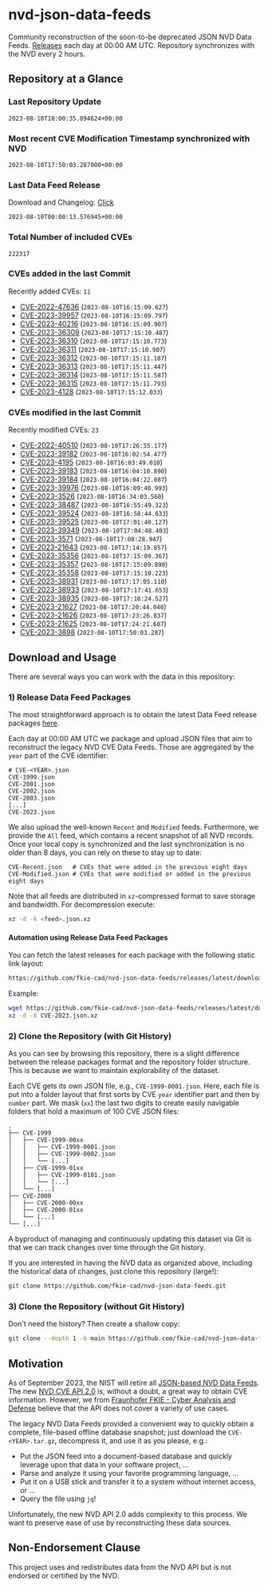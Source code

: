 # nvd-json-data-feeds

Community reconstruction of the soon-to-be deprecated JSON NVD Data Feeds. 
[Releases](https://github.com/fkie-cad/nvd-json-data-feeds/releases/latest) each day at 00:00 AM UTC.
Repository synchronizes with the NVD every 2 hours.

## Repository at a Glance

### Last Repository Update

```plain
2023-08-10T18:00:35.894624+00:00
```

### Most recent CVE Modification Timestamp synchronized with NVD

```plain
2023-08-10T17:50:03.287000+00:00
```

### Last Data Feed Release

Download and Changelog: [Click](https://github.com/fkie-cad/nvd-json-data-feeds/releases/latest)

```plain
2023-08-10T00:00:13.576945+00:00
```

### Total Number of included CVEs

```plain
222317
```

### CVEs added in the last Commit

Recently added CVEs: `11`

* [CVE-2022-47636](CVE-2022/CVE-2022-476xx/CVE-2022-47636.json) (`2023-08-10T16:15:09.627`)
* [CVE-2023-39957](CVE-2023/CVE-2023-399xx/CVE-2023-39957.json) (`2023-08-10T16:15:09.797`)
* [CVE-2023-40216](CVE-2023/CVE-2023-402xx/CVE-2023-40216.json) (`2023-08-10T16:15:09.907`)
* [CVE-2023-36309](CVE-2023/CVE-2023-363xx/CVE-2023-36309.json) (`2023-08-10T17:15:10.487`)
* [CVE-2023-36310](CVE-2023/CVE-2023-363xx/CVE-2023-36310.json) (`2023-08-10T17:15:10.773`)
* [CVE-2023-36311](CVE-2023/CVE-2023-363xx/CVE-2023-36311.json) (`2023-08-10T17:15:10.907`)
* [CVE-2023-36312](CVE-2023/CVE-2023-363xx/CVE-2023-36312.json) (`2023-08-10T17:15:11.187`)
* [CVE-2023-36313](CVE-2023/CVE-2023-363xx/CVE-2023-36313.json) (`2023-08-10T17:15:11.447`)
* [CVE-2023-36314](CVE-2023/CVE-2023-363xx/CVE-2023-36314.json) (`2023-08-10T17:15:11.587`)
* [CVE-2023-36315](CVE-2023/CVE-2023-363xx/CVE-2023-36315.json) (`2023-08-10T17:15:11.793`)
* [CVE-2023-4128](CVE-2023/CVE-2023-41xx/CVE-2023-4128.json) (`2023-08-10T17:15:12.033`)


### CVEs modified in the last Commit

Recently modified CVEs: `23`

* [CVE-2022-40510](CVE-2022/CVE-2022-405xx/CVE-2022-40510.json) (`2023-08-10T17:26:55.177`)
* [CVE-2023-39182](CVE-2023/CVE-2023-391xx/CVE-2023-39182.json) (`2023-08-10T16:02:54.477`)
* [CVE-2023-4195](CVE-2023/CVE-2023-41xx/CVE-2023-4195.json) (`2023-08-10T16:03:49.010`)
* [CVE-2023-39183](CVE-2023/CVE-2023-391xx/CVE-2023-39183.json) (`2023-08-10T16:04:10.890`)
* [CVE-2023-39184](CVE-2023/CVE-2023-391xx/CVE-2023-39184.json) (`2023-08-10T16:04:22.087`)
* [CVE-2023-39976](CVE-2023/CVE-2023-399xx/CVE-2023-39976.json) (`2023-08-10T16:09:40.993`)
* [CVE-2023-3526](CVE-2023/CVE-2023-35xx/CVE-2023-3526.json) (`2023-08-10T16:34:03.560`)
* [CVE-2023-38487](CVE-2023/CVE-2023-384xx/CVE-2023-38487.json) (`2023-08-10T16:55:49.323`)
* [CVE-2023-39524](CVE-2023/CVE-2023-395xx/CVE-2023-39524.json) (`2023-08-10T16:58:44.633`)
* [CVE-2023-39525](CVE-2023/CVE-2023-395xx/CVE-2023-39525.json) (`2023-08-10T17:01:40.127`)
* [CVE-2023-39349](CVE-2023/CVE-2023-393xx/CVE-2023-39349.json) (`2023-08-10T17:04:48.403`)
* [CVE-2023-3571](CVE-2023/CVE-2023-35xx/CVE-2023-3571.json) (`2023-08-10T17:08:28.947`)
* [CVE-2023-21643](CVE-2023/CVE-2023-216xx/CVE-2023-21643.json) (`2023-08-10T17:14:19.857`)
* [CVE-2023-35356](CVE-2023/CVE-2023-353xx/CVE-2023-35356.json) (`2023-08-10T17:15:09.367`)
* [CVE-2023-35357](CVE-2023/CVE-2023-353xx/CVE-2023-35357.json) (`2023-08-10T17:15:09.890`)
* [CVE-2023-35358](CVE-2023/CVE-2023-353xx/CVE-2023-35358.json) (`2023-08-10T17:15:10.223`)
* [CVE-2023-38931](CVE-2023/CVE-2023-389xx/CVE-2023-38931.json) (`2023-08-10T17:17:05.110`)
* [CVE-2023-38933](CVE-2023/CVE-2023-389xx/CVE-2023-38933.json) (`2023-08-10T17:17:41.653`)
* [CVE-2023-38935](CVE-2023/CVE-2023-389xx/CVE-2023-38935.json) (`2023-08-10T17:18:24.527`)
* [CVE-2023-21627](CVE-2023/CVE-2023-216xx/CVE-2023-21627.json) (`2023-08-10T17:20:44.040`)
* [CVE-2023-21626](CVE-2023/CVE-2023-216xx/CVE-2023-21626.json) (`2023-08-10T17:23:26.837`)
* [CVE-2023-21625](CVE-2023/CVE-2023-216xx/CVE-2023-21625.json) (`2023-08-10T17:24:21.607`)
* [CVE-2023-3898](CVE-2023/CVE-2023-38xx/CVE-2023-3898.json) (`2023-08-10T17:50:03.287`)


## Download and Usage

There are several ways you can work with the data in this repository:

### 1) Release Data Feed Packages

The most straightforward approach is to obtain the latest Data Feed release packages [here](https://github.com/fkie-cad/nvd-json-data-feeds/releases/latest).

Each day at 00:00 AM UTC we package and upload JSON files that aim to reconstruct the legacy NVD CVE Data Feeds.
Those are aggregated by the `year` part of the CVE identifier:

```
# CVE-<YEAR>.json
CVE-1999.json
CVE-2001.json
CVE-2002.json
CVE-2003.json
[...]
CVE-2023.json
```

We also upload the well-known `Recent` and `Modified` feeds.
Furthermore, we provide the `All` feed, which contains a recent snapshot of all NVD records.
Once your local copy is synchronized and the last synchronization is no older than 8 days, you can rely on these to stay up to date:

```plain
CVE-Recent.json   # CVEs that were added in the previous eight days
CVE-Modified.json # CVEs that were modified or added in the previous eight days
```

Note that all feeds are distributed in `xz`-compressed format to save storage and bandwidth.
For decompression execute:

```sh
xz -d -k <feed>.json.xz
```


#### Automation using Release Data Feed Packages

You can fetch the latest releases for each package with the following static link layout:

```sh
https://github.com/fkie-cad/nvd-json-data-feeds/releases/latest/download/CVE-<YEAR>.json.xz
```

Example:

```sh
wget https://github.com/fkie-cad/nvd-json-data-feeds/releases/latest/download/CVE-2023.json.xz
xz -d -k CVE-2023.json.xz
```

### 2) Clone the Repository (with Git History)

As you can see by browsing this repository, there is a slight difference between the release packages format and the repository folder structure.
This is because we want to maintain explorability of the dataset.

Each CVE gets its own JSON file, e.g., `CVE-1999-0001.json`.
Here, each file is put into a folder layout that first sorts by CVE `year` identifier part and then by `number` part.
We mask (`xx`) the last two digits to create easily navigable folders that hold a maximum of 100 CVE JSON files:

```plain
.
├── CVE-1999
│   ├── CVE-1999-00xx
│   │   ├── CVE-1999-0001.json
│   │   ├── CVE-1999-0002.json
│   │   └── [...]
│   ├── CVE-1999-01xx
│   │   ├── CVE-1999-0101.json
│   │   └── [...]
│   └── [...]
├── CVE-2000
│   ├── CVE-2000-00xx
│   ├── CVE-2000-01xx
│   └── [...]
└── [...]
```

A byproduct of managing and continuously updating this dataset via Git is that we can track changes over time through the Git history.

If you are interested in having the NVD data as organized above, including the historical data of changes, just clone this repository (large!):

```sh
git clone https://github.com/fkie-cad/nvd-json-data-feeds.git
```

### 3) Clone the Repository (without Git History)

Don't need the history? Then create a shallow copy:

```sh
git clone --depth 1 -b main https://github.com/fkie-cad/nvd-json-data-feeds.git
```

## Motivation

As of September 2023, the NIST will retire all [JSON-based NVD Data Feeds](https://nvd.nist.gov/vuln/data-feeds#divRetirementBanner-1).
The new [NVD CVE API 2.0](https://nvd.nist.gov/developers/vulnerabilities) is, without a doubt, a great way to obtain CVE information.
However, we from [Fraunhofer FKIE - Cyber Analysis and Defense](https://www.fkie.fraunhofer.de/en/departments/cad.html) believe that the API does not cover a variety of use cases.

The legacy NVD Data Feeds provided a convenient way to quickly obtain a complete, file-based offline database snapshot; just download the `CVE-<YEAR>.tar.gz`, decompress it, and use it as you please, e.g.:

* Put the JSON feed into a document-based database and quickly leverage upon that data in your software project, ...
* Parse and analyze it using your favorite programming language, ...
* Put it on a USB stick and transfer it to a system without internet access, or ...
* Query the file using `jq`!

Unfortunately, the new NVD API 2.0 adds complexity to this process.
We want to preserve ease of use by reconstructing these data sources.

## Non-Endorsement Clause

This project uses and redistributes data from the NVD API but is not endorsed or certified by the NVD.